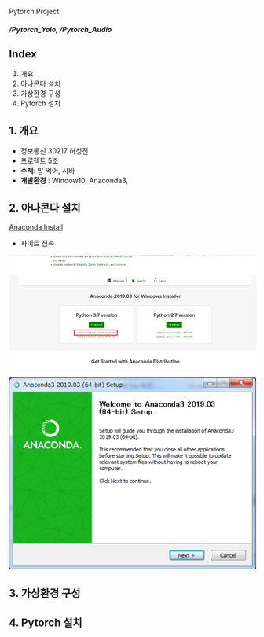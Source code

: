 Pytorch Project

##### /Pytorch_Yolo, /Pytorch_Audio

### 

## Index

1. 개요
2. 아나콘다 설치
3. 가상환경 구성
4. Pytorch 설치



## 1. 개요

* 정보통신 30217 허성진
* 프로젝트 5조
* **주제**: 밥 먹어, 시바
* **개발환경** : Window10, Anaconda3, 



## 2. 아나콘다 설치

[Anaconda Install](https://www.anaconda.com/distribution/)

- 사이트 접속

![anaconda_1](./images/anaconda_1.jpg)



![anaconda_2](./images/anaconda_2.png)

## 3. 가상환경 구성



## 4. Pytorch 설치



